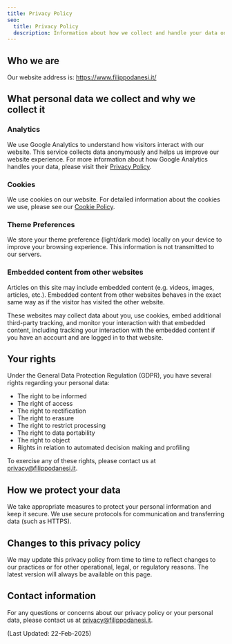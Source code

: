 ```yaml
---
title: Privacy Policy
seo:
  title: Privacy Policy
  description: Information about how we collect and handle your data on our website.
---
```


## Who we are

Our website address is: https://www.filippodanesi.it/

## What personal data we collect and why we collect it

### Analytics

We use Google Analytics to understand how visitors interact with our website. This service collects data anonymously and helps us improve our website experience. For more information about how Google Analytics handles your data, please visit their [Privacy Policy](https://policies.google.com/privacy).

### Cookies

We use cookies on our website. For detailed information about the cookies we use, please see our [Cookie Policy](/cookie-policy).

### Theme Preferences

We store your theme preference (light/dark mode) locally on your device to improve your browsing experience. This information is not transmitted to our servers.

### Embedded content from other websites

Articles on this site may include embedded content (e.g. videos, images, articles, etc.). Embedded content from other websites behaves in the exact same way as if the visitor has visited the other website.

These websites may collect data about you, use cookies, embed additional third-party tracking, and monitor your interaction with that embedded content, including tracking your interaction with the embedded content if you have an account and are logged in to that website.

## Your rights

Under the General Data Protection Regulation (GDPR), you have several rights regarding your personal data:

- The right to be informed
- The right of access
- The right to rectification
- The right to erasure
- The right to restrict processing
- The right to data portability
- The right to object
- Rights in relation to automated decision making and profiling

To exercise any of these rights, please contact us at [privacy@filippodanesi.it](mailto:privacy@filippodanesi.it).

## How we protect your data

We take appropriate measures to protect your personal information and keep it secure. We use secure protocols for communication and transferring data (such as HTTPS).

## Changes to this privacy policy

We may update this privacy policy from time to time to reflect changes to our practices or for other operational, legal, or regulatory reasons. The latest version will always be available on this page.

## Contact information

For any questions or concerns about our privacy policy or your personal data, please contact us at [privacy@filippodanesi.it](mailto:privacy@filippodanesi.it).

<p class="text-sm text-[rgb(var(--color-text-muted)_/_0.6)]">(Last Updated: 22-Feb-2025)</p>